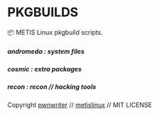 # PKGBUILDS
📦 METIS Linux pkgbuild scripts.

##### andromeda : system files
##### cosmic    : extra packages
##### recon     : recon // hacking tools

Copyright [pwnwriter](https://github.com/pwnwriter) // [metislinux](https://metislinux.org) // MIT LICENSE
